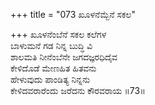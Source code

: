 +++
title = "073 ಖೂಳನೆಮ್ಬೆನೆ ಸಕಲ"

+++
ಖೂಳನೆಂಬೆನೆ ಸಕಲ ಕಲೆಗಳ   
ಬಾಳುಮನೆ ಗಡ ನಿನ್ನ ಬುದ್ಧಿ ವಿ  
ಶಾಲಮತಿ ನೀನೆಂಬೆನೇ ಜಗದಜ್ಞರಧಿದೈವ  
ಕೇಳಿದೊಡೆ ಮೇಣಹಿತ ಹಿತವನು   
ಹೇಳುವುದು ಪಾಂಡಿತ್ಯ ನಿನ್ನನು  
ಕೇಳಿದವರಾರೆಂದು ಜರೆದನು ಕೌರವರಾಯ    ॥73॥
